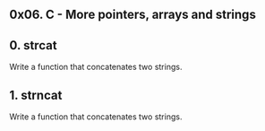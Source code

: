 ## 0x06. C - More pointers, arrays and strings

## 0. strcat

Write a function that concatenates two strings.

## 1. strncat

Write a function that concatenates two strings.

##
